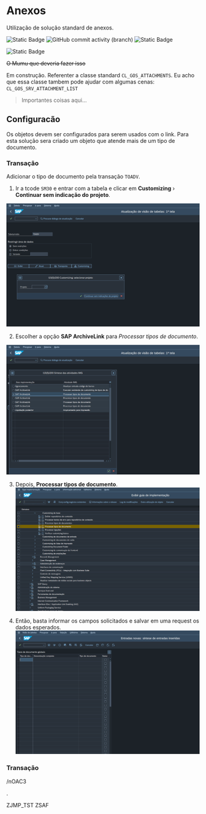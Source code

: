 # Anexos
 Utilização de solução standard de anexos.

![Static Badge](https://img.shields.io/badge/development-abap-blue)
![GitHub commit activity (branch)](https://img.shields.io/github/commit-activity/t/edmilson-nascimento/anexos)
![Static Badge](https://img.shields.io/badge/murilo.borges-abap-lime)

![Static Badge](https://img.shields.io/badge/paulo.amor-abap-darkgrey)


~~O Mumu que deveria fazer isso~~

Em construção.
Referenter a classe standard `CL_GOS_ATTACHMENTS`.
Eu acho que essa classe tambem pode ajudar com algumas cenas: `CL_GOS_SRV_ATTACHMENT_LIST`

> Importantes coisas aqui...

## Configuracão
Os objetos devem ser configurados para serem usados com o link. Para esta solução sera criado um objeto que atende mais de um tipo de documento.

### Transação
Adicionar o tipo de documento pela transação `TOADV`.

1. Ir a tcode `SM30` e entrar com a tabela e clicar em **Customizing** › **Continuar sem indicação do projeto**.

![alt text](img/SM30-01.png)


2. Escolher a opção  **SAP ArchiveLink** para *Processar tipos de documento*.

![alt text](img/SM30-02.png)

3. Depois, **Processar tipos de documento**.
![alt text](img/SM30-03.png)

4. Então, basta informar os campos solicitados e salvar em uma request os dados esperados.
![alt text](img/SM30-04.png)

### Transação

/nOAC3

.


ZJMP_TST
ZSAF